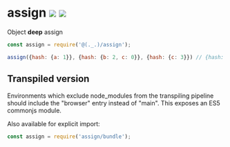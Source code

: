 # assign <a href="https://www.npmjs.com/package/@(._.)/assign"><img src="https://img.shields.io/npm/v/@(._.)/assign.svg"></a> [![](https://img.shields.io/badge/source--000000.svg?logo=github&style=social)](https://github.com/omrilotan/mono/tree/master/packages/assign)

Object **deep** assign

```js
const assign = require('@(._.)/assign');

assign({hash: {a: 1}}, {hash: {b: 2, c: 0}}, {hash: {c: 3}}) // {hash: {a: 1, b:2, c: 3}}
```

## Transpiled version
Environments which exclude node_modules from the transpiling pipeline should include the "browser" entry instead of "main". This exposes an ES5 commonjs module.

Also available for explicit import:
```js
const assign = require('assign/bundle');
```
